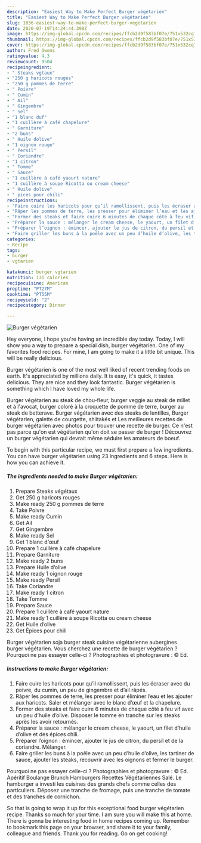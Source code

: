```yaml
---
description: "Easiest Way to Make Perfect Burger végétarien"
title: "Easiest Way to Make Perfect Burger végétarien"
slug: 1036-easiest-way-to-make-perfect-burger-vegetarien
date: 2020-07-19T14:24:44.398Z
image: https://img-global.cpcdn.com/recipes/ffcb2d9f583bf07e/751x532cq70/burger-vegetarien-photo-principale-de-la-recette.jpg
thumbnail: https://img-global.cpcdn.com/recipes/ffcb2d9f583bf07e/751x532cq70/burger-vegetarien-photo-principale-de-la-recette.jpg
cover: https://img-global.cpcdn.com/recipes/ffcb2d9f583bf07e/751x532cq70/burger-vegetarien-photo-principale-de-la-recette.jpg
author: Fred Owens
ratingvalue: 4.3
reviewcount: 9504
recipeingredient:
- " Steaks vgtaux"
- "250 g haricots rouges"
- "250 g pommes de terre"
- " Poivre"
- " Cumin"
- " Ail"
- " Gingembre"
- " Sel"
- "1 blanc duf"
- "1 cuillère à café chapelure"
- " Garniture"
- "2 buns"
- " Huile dolive"
- "1 oignon rouge"
- " Persil"
- " Coriandre"
- "1 citron"
- " Tomme"
- " Sauce"
- "1 cuillère à café yaourt nature"
- "1 cuillère à soupe Ricotta ou cream cheese"
- " Huile dolive"
- " pices pour chili"
recipeinstructions:
- "Faire cuire les haricots pour qu’il ramollissent, puis les écraser avec du poivre, du cumin, un peu de gingembre et d’ail râpés."
- "Râper les pommes de terre, les presser pour éliminer l’eau et les ajouter aux haricots. Saler et mélanger avec le blanc d’œuf et la chapelure."
- "Former des steaks et faire cuire 6 minutes de chaque côté à feu vif avec un peu d’huile d’olive. Disposer le tomme en tranche sur les steaks après les avoir retournés."
- "Préparer la sauce : mélanger le cream cheese, le yaourt, un filet d’huile d’olive et des épices chili."
- "Préparer l’oignon : émincer, ajouter le jus de citron, du persil et de la coriandre. Mélanger."
- "Faire griller les buns à la poêle avec un peu d’huile d’olive, les tartiner de sauce, ajouter les steaks, recouvrir avec les oignons et fermer le burger."
categories:
- Recipe
tags:
- burger
- vgtarien

katakunci: burger vgtarien 
nutrition: 131 calories
recipecuisine: American
preptime: "PT27M"
cooktime: "PT55M"
recipeyield: "2"
recipecategory: Dinner

---
```



![Burger végétarien](https://img-global.cpcdn.com/recipes/ffcb2d9f583bf07e/751x532cq70/burger-vegetarien-photo-principale-de-la-recette.jpg)

Hey everyone, I hope you're having an incredible day today. Today, I will show you a way to prepare a special dish, burger végétarien. One of my favorites food recipes. For mine, I am going to make it a little bit unique. This will be really delicious.

Burger végétarien is one of the most well liked of recent trending foods on earth. It's appreciated by millions daily. It is easy, it's quick, it tastes delicious. They are nice and they look fantastic. Burger végétarien is something which I have loved my whole life.

Burger végétarien au steak de chou-fleur, burger veggie au steak de millet et à l&#39;avocat, burger coloré à la croquette de pomme de terre, burger au steak de betterave. Burger végétarien avec des steaks de lentilles, Burger végétarien, galette de courgette, shiitakés et Les meilleures recettes de burger végétarien avec photos pour trouver une recette de burger. Ce n&#39;est pas parce qu&#39;on est végétarien qu&#39;on doit se passer de burger ! Découvrez un burger végétarien qui devrait même séduire les amateurs de boeuf.


To begin with this particular recipe, we must first prepare a few ingredients. You can have burger végétarien using 23 ingredients and 6 steps. Here is how you can achieve it.

<!--inarticleads1-->

##### The ingredients needed to make Burger végétarien:

1. Prepare  Steaks végétaux
1. Get 250 g haricots rouges
1. Make ready 250 g pommes de terre
1. Take  Poivre
1. Make ready  Cumin
1. Get  Ail
1. Get  Gingembre
1. Make ready  Sel
1. Get 1 blanc d’œuf
1. Prepare 1 cuillère à café chapelure
1. Prepare  Garniture
1. Make ready 2 buns
1. Prepare  Huile d’olive
1. Make ready 1 oignon rouge
1. Make ready  Persil
1. Take  Coriandre
1. Make ready 1 citron
1. Take  Tomme
1. Prepare  Sauce
1. Prepare 1 cuillère à café yaourt nature
1. Make ready 1 cuillère à soupe Ricotta ou cream cheese
1. Get  Huile d’olive
1. Get  Épices pour chili


Burger végétarien soja burger steak cuisine végétarienne aubergines burger végétarien. Vous cherchez une recette de burger végétarien ? Pourquoi ne pas essayer celle-ci ? Photographies et photogravure : © Ed. 

<!--inarticleads2-->

##### Instructions to make Burger végétarien:

1. Faire cuire les haricots pour qu’il ramollissent, puis les écraser avec du poivre, du cumin, un peu de gingembre et d’ail râpés.
1. Râper les pommes de terre, les presser pour éliminer l’eau et les ajouter aux haricots. Saler et mélanger avec le blanc d’œuf et la chapelure.
1. Former des steaks et faire cuire 6 minutes de chaque côté à feu vif avec un peu d’huile d’olive. Disposer le tomme en tranche sur les steaks après les avoir retournés.
1. Préparer la sauce : mélanger le cream cheese, le yaourt, un filet d’huile d’olive et des épices chili.
1. Préparer l’oignon : émincer, ajouter le jus de citron, du persil et de la coriandre. Mélanger.
1. Faire griller les buns à la poêle avec un peu d’huile d’olive, les tartiner de sauce, ajouter les steaks, recouvrir avec les oignons et fermer le burger.


Pourquoi ne pas essayer celle-ci ? Photographies et photogravure : © Ed. Apéritif Boulange Brunch Hamburgers Recettes Végétariennes Salé. Le hamburger a investi les cuisines des grands chefs comme celles des particuliers. Déposez une tranche de fromage, puis une tranche de tomate et des tranches de cornichon. 

So that is going to wrap it up for this exceptional food burger végétarien recipe. Thanks so much for your time. I am sure you will make this at home. There is gonna be interesting food in home recipes coming up. Remember to bookmark this page on your browser, and share it to your family, colleague and friends. Thank you for reading. Go on get cooking!
